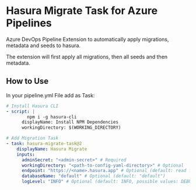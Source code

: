 # Hasura Migrate Task for Azure Pipelines

Azure DevOps Pipeline Extension to automatically apply migrations, metadata and seeds to hasura.

The extension will first apply all migrations, then all seeds and then metadata.

## How to Use

In your pipeline.yml File add as Task:

```yaml
# Install Hasura CLI
- script: |
        npm i -g hasura-cli
      displayName: Install NPM Dependencies
      workingDirectory: $(WORKING_DIRECTORY)

# Add Migration Task
- task: hasura-migrate-task@2
    displayName: Hasura Migrate
    inputs:
      adminSecret: "<admin-secret>" # Required
      workingDirectory: "<path-to-config-yaml-directory>" # Optional
      endpoint: "https://<name>.hasura.app" # Optional (default: read from config.yaml)
      databaseName: "default" # Optional (default: "default")
      logLevel: "INFO" # Optional (default: INFO, possible values: DEBUG, INFO, WARN, ERROR, FATAL)
```
